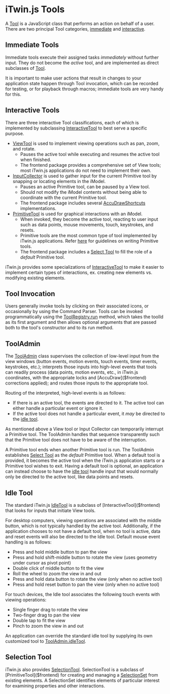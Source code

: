 # iTwin.js Tools

A [Tool]($frontend) is a JavaScript class that performs an action on behalf of a user. There are two principal Tool categories, [immediate](#immediate-tools) and [interactive](#interactive-tools).

## Immediate Tools

Immediate tools execute their assigned tasks _immediately_ without further input. They do not become the _active_ tool, and are implemented as direct subclasses of [Tool]($frontend).

It is important to make user actions that result in changes to your application state happen through Tool invocation, which can be recorded for testing, or for playback through macros; immediate tools are very handy for this.

## Interactive Tools

There are three interactive Tool classifications, each of which is implemented by subclassing [InteractiveTool]($frontend) to best serve a specific purpose.

- [ViewTool]($frontend) is used to implement viewing operations such as pan, zoom, and rotate.
  - Pauses the active tool while executing and resumes the active tool when finished.
  - The frontend package provides a comprehensive set of View tools; most iTwin.js applications do not need to implement their own.
- [InputCollector]($frontend) is used to gather input for the current Primitive tool by snapping or locating elements in the iModel.
  - Pauses an active Primitive tool, can be paused by a View tool.
  - Should not modify the iModel contents without being able to coordinate with the current Primitive tool.
  - The frontend package includes several [AccuDrawShortcuts]($frontend) implementations.
- [PrimitiveTool]($frontend) is used for graphical interactions with an iModel.
  - When invoked, they become the active tool, reacting to user input such as data points, mouse movements, touch, keystrokes, and resets.
  - Primitive tools are the most common type of tool implemented by iTwin.js applications. Refer [here](./PrimitiveTools) for guidelines on writing Primitive tools.
  - The frontend package includes a [Select Tool](#selection-tool) to fill the role of a _default_ Primitive tool.

iTwin.js provides some specializations of [InteractiveTool]($frontend) to make it easier to implement certain types of interactions, ex. creating new elements vs. modifying existing elements.

## Tool Invocation

Users generally invoke tools by clicking on their associated icons, or occasionally by using the Command Parser. Tools can be invoked programmatically using the [ToolRegistry.run]($frontend) method, which takes the toolId as its first argument and then allows optional arguments that are passed both to the tool's constructor and to its run method.

## ToolAdmin

The [ToolAdmin]($frontend) class supervises the collection of low-level input from the view windows (button events, motion events, touch events, timer events, keystrokes, etc.); interprets those inputs into high-level events that tools can readily process (data points, motion events, etc., in iTwin.js coordinates, with the appropriate locks and [AccuDraw]($frontend) corrections applied); and routes those inputs to the appropriate tool.

Routing of the interpreted, high-level events is as follows:

- If there is an active tool, the events are directed to it. The active tool can either handle a particular event or ignore it.
- If the active tool does not handle a particular event, it _may_ be directed to the [idle tool](#idle-tool).

As mentioned above a View tool or Input Collector can temporarily interrupt a Primitive tool. The ToolAdmin handles that sequence transparently such that the Primitive tool does not have to be aware of the interruption.

A Primitive tool ends when another Primitive tool is run. The ToolAdmin establishes [Select Tool](#selection-tool) as the _default_ Primitive tool. When a default tool is provided, it becomes the active tool when the iTwin.js application starts or a Primitive tool wishes to exit. Having a default tool is optional, an application can instead choose to have the [idle tool](#idle-tool) handle input that would normally only be directed to the active tool, like data points and resets.

## Idle Tool

The standard iTwin.js [IdleTool]($frontend) is a subclass of [InteractiveTool]($frontend) that looks for inputs that initiate View tools.

For desktop computers, viewing operations are associated with the middle button, which is not typically handled by the active tool. Additionally, if the application chooses to not have a default tool, when no tool is active, data and reset events will also be directed to the Idle tool. Default mouse event handling is as follows:

- Press and hold middle button to pan the view
- Press and hold shift-middle button to rotate the view (uses geometry under cursor as pivot point)
- Double click of middle button to fit the view
- Roll the wheel to zoom the view in and out
- Press and hold data button to rotate the view (only when no active tool)
- Press and hold reset button to pan the view (only when no active tool)

For touch devices, the Idle tool associates the following touch events with viewing operations:

- Single finger drag to rotate the view
- Two-finger drag to pan the view
- Double tap to fit the view
- Pinch to zoom the view in and out

An application can override the standard idle tool by supplying its own customized tool to [ToolAdmin.idleTool]($frontend).

## Selection Tool

iTwin.js also provides [SelectionTool]($frontend). SelectionTool is a subclass of [PrimitiveTool]($frontend) for creating and managing a [SelectionSet]($frontend) from existing elements. A SelectionSet identifies elements of particular interest for examining properties and other interactions.
